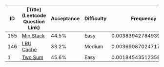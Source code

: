 |ID|[Title](Leetcode Question Link)|Acceptance|Difficulty|Frequency|
|----|-----|----|---|---|
|155|[Min Stack]( https://leetcode.com/problems/min-stack)|44.5%|Easy|0.0038394278493949765|
|146|[LRU Cache]( https://leetcode.com/problems/lru-cache)|33.2%|Medium|0.00369087024717462|
|1|[Two Sum]( https://leetcode.com/problems/two-sum)|45.6%|Easy|0.00184543512358731|
